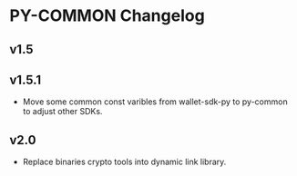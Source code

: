 # PY-COMMON Changelog

## v1.5

## v1.5.1

* Move some common const varibles from wallet-sdk-py to py-common to adjust other SDKs.

## v2.0

* Replace binaries crypto tools into dynamic link library.
